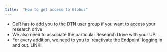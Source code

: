 ```yaml
---
title:  "How to get access to Globus"
---
```



- CeR has to add you to the DTN user group if you want to access your research drive
- We also need to associate the particular Research Drive with your UPI
- For every addition, we need to you to 'reactivate the Endpoint' logging in and out. LINK!